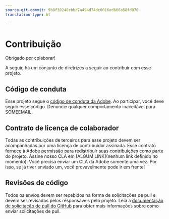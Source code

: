 ```yaml
---
source-git-commit: 9b8f39240cbbd7a494d74dc0016ed666a58fd870
translation-type: ht

---
```

# Contribuição

Obrigado por colaborar!

A seguir, há um conjunto de diretrizes a seguir ao contribuir com esse projeto.

## Código de conduta

Esse projeto segue o [código de conduta da Adobe](https://git.corp.adobe.com/OpenSourceAdvisoryBoard/starter-repo/blob/master/CODE_OF_CONDUCT.md). Ao participar, você deve seguir esse código. Denuncie qualquer comportamento inaceitável para SOMEEMAIL.

## Contrato de licença de colaborador

Todas as contribuições de terceiros para esse projeto devem ser acompanhadas por uma licença de contribuidor assinada. Esse contrato fornece à Adobe permissão para redistribuir suas contribuições como parte do projeto. Assine nosso CLA em [ALGUM LINK](nenhum link definido no momento). Você precisa enviar um CLA da Adobe somente uma vez. Por isso, se já tiver enviado um, você provavelmente pode ir em frente!

## Revisões de código

Todos os envios devem ser recebidos na forma de solicitações de pull e devem ser revisados pelos responsáveis pelo projeto. Leia a [documentação de solicitação de pull do GitHub](https://help.github.com/articles/about-pull-requests/) para obter mais informações sobre como enviar solicitações de pull.
